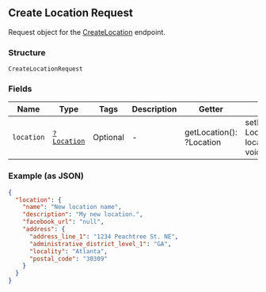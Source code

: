 ## Create Location Request

Request object for the [CreateLocation](#endpoint-createlocation) endpoint.

### Structure

`CreateLocationRequest`

### Fields

| Name | Type | Tags | Description | Getter | Setter |
|  --- | --- | --- | --- | --- | --- |
| `location` | [`?Location`](/doc/models/location.md) | Optional | - | getLocation(): ?Location | setLocation(?Location location): void |

### Example (as JSON)

```json
{
  "location": {
    "name": "New location name",
    "description": "My new location.",
    "facebook_url": "null",
    "address": {
      "address_line_1": "1234 Peachtree St. NE",
      "administrative_district_level_1": "GA",
      "locality": "Atlanta",
      "postal_code": "30309"
    }
  }
}
```

